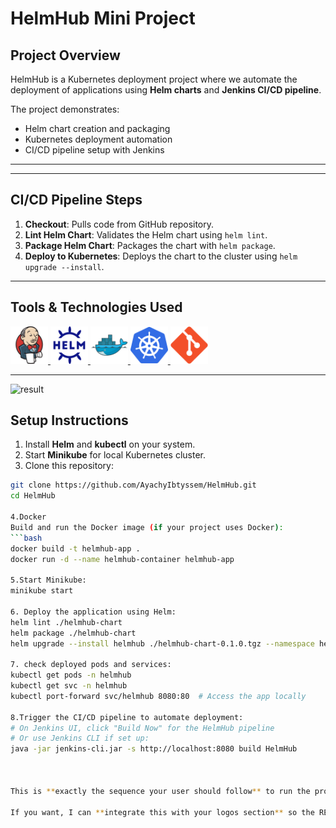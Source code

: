 # HelmHub Mini Project

## Project Overview
HelmHub is a Kubernetes deployment project where we automate the deployment of applications using **Helm charts** and **Jenkins CI/CD pipeline**.  

The project demonstrates:
- Helm chart creation and packaging
- Kubernetes deployment automation
- CI/CD pipeline setup with Jenkins

---


---

## CI/CD Pipeline Steps
1. **Checkout**: Pulls code from GitHub repository.  
2. **Lint Helm Chart**: Validates the Helm chart using `helm lint`.  
3. **Package Helm Chart**: Packages the chart with `helm package`.  
4. **Deploy to Kubernetes**: Deploys the chart to the cluster using `helm upgrade --install`.  

---

## Tools & Technologies Used

<a href="https://www.jenkins.io/" target="_blank" rel="noreferrer"> 
  <img src="https://raw.githubusercontent.com/devicons/devicon/master/icons/jenkins/jenkins-original.svg" alt="jenkins" width="60" height="60"/> 
</a> 
<a href="https://helm.sh/" target="_blank" rel="noreferrer"> 
  <img src="https://raw.githubusercontent.com/devicons/devicon/master/icons/helm/helm-original.svg" alt="helm" width="60" height="60"/> 
</a> 
<a href="https://www.docker.com/" target="_blank" rel="noreferrer"> 
  <img src="https://raw.githubusercontent.com/devicons/devicon/master/icons/docker/docker-original.svg" alt="docker" width="60" height="60"/> 
</a> 
<a href="https://kubernetes.io/" target="_blank" rel="noreferrer"> 
  <img src="https://raw.githubusercontent.com/devicons/devicon/master/icons/kubernetes/kubernetes-plain.svg" alt="kubernetes" width="60" height="60"/> 
</a> 
<a href="https://git-scm.com/" target="_blank" rel="noreferrer"> 
  <img src="https://raw.githubusercontent.com/devicons/devicon/master/icons/git/git-original.svg" alt="git" width="60" height="60"/> 
</a>

---
<img src="" alt="result" width="100" height="100">

## Setup Instructions
1. Install **Helm** and **kubectl** on your system.  
2. Start **Minikube** for local Kubernetes cluster.  
3. Clone this repository:
```bash
git clone https://github.com/AyachyIbtyssem/HelmHub.git
cd HelmHub

4.Docker
Build and run the Docker image (if your project uses Docker):
```bash
docker build -t helmhub-app .
docker run -d --name helmhub-container helmhub-app

5.Start Minikube:
minikube start

6. Deploy the application using Helm:
helm lint ./helmhub-chart
helm package ./helmhub-chart
helm upgrade --install helmhub ./helmhub-chart-0.1.0.tgz --namespace helmhub --create-namespace

7. check deployed pods and services:
kubectl get pods -n helmhub
kubectl get svc -n helmhub
kubectl port-forward svc/helmhub 8080:80  # Access the app locally

8.Trigger the CI/CD pipeline to automate deployment:
# On Jenkins UI, click "Build Now" for the HelmHub pipeline
# Or use Jenkins CLI if set up:
java -jar jenkins-cli.jar -s http://localhost:8080 build HelmHub



This is **exactly the sequence your user should follow** to run the project from Docker → Minikube → Helm → Kubernetes → Jenkins.  

If you want, I can **integrate this with your logos section** so the README looks very professional and clean. Do you want me to do that next?

